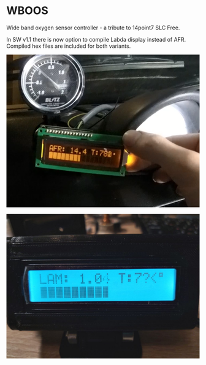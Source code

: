 # WBOOS
Wide band oxygen sensor controller - a tribute to 14point7 SLC Free.

In SW v1.1 there is now option to compile Labda display instead of AFR. Compiled hex files are included for both variants.

![AFR mode](photo/AFR_display.PNG)

![Lambda mode](photo/Lambda_display.jpg)
